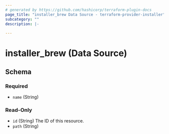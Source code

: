 ```yaml
---
# generated by https://github.com/hashicorp/terraform-plugin-docs
page_title: "installer_brew Data Source - terraform-provider-installer"
subcategory: ""
description: |-
  
---
```


# installer_brew (Data Source)





<!-- schema generated by tfplugindocs -->
## Schema

### Required

- `name` (String)

### Read-Only

- `id` (String) The ID of this resource.
- `path` (String)
